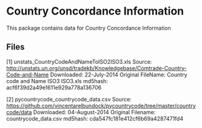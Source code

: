 Country Concordance Information
===============================

This package contains data for Country Concordance Information

Files
-----
[1] unstats_CountryCodeAndNameToISO2ISO3.xls
	Source: 			http://unstats.un.org/unsd/tradekb/Knowledgebase/Comtrade-Country-Code-and-Name
	Downloaded: 		22-July-2014
	Original FileName: 	Country code and Name ISO3 ISO3.xls
	md5hash: 			acf6f39d2a49e1611e929a778a136706

[2] pycountrycode_countrycode_data.csv
	Source: 			https://github.com/vincentarelbundock/pycountrycode/tree/master/countrycode/data
	Downloaded: 		04-August-2014
	Original Filename: 	countrycode_data.csv
	md5hash: 			cda547fc181e412cf6b69a4287471fd4